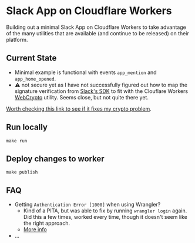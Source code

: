 # Slack App on Cloudflare Workers

Building out a minimal Slack App on Cloudflare Workers to take advantage of the many utilities that are available (and continue to be released) on their platform.

## Current State

- Minimal example is functional with events `app_mention` and `app_home_opened`.
- ⚠️ not secure yet as I have not successfully figured out how to map the signature verification from [Slack's SDK](https://github.com/slackapi/node-slack-sdk/blob/main/packages/events-api/src/http-handler.ts#L38) to fit with the Clouflare Workers [WebCrypto](https://developers.cloudflare.com/workers/examples/signing-requests/) utility. Seems close, but not quite there yet.

[Worth checking this link to see if it fixes my crypto problem](https://stackoverflow.com/questions/72315615/wrong-result-with-hmac-verification-using-subtlecrypto-in-javascript).

## Run locally

```
make run
```

## Deploy changes to worker

```
make publish
```

## FAQ

- Getting `Authentication Error [1000]` when using Wrangler?
  - Kind of a PITA, but was able to fix by running `wrangler login` again. Did this a few times, worked every time, though it doesn't seem like the right approach.
  - [More info](https://github.com/cloudflare/wrangler/issues/371)
- ...
